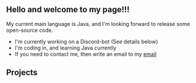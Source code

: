 ## Hello and welcome to my page!!!

My current main language is Java, and I'm looking forward to release some open-source code.

  - I'm currently working on a Discord-bot (See details below)
  - I'm coding in, and learning Java currently
  - If you need to contact me, then write an email to my [email](oscar.gaardsted.spalk@gmail.com)


## Projects


